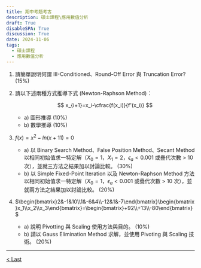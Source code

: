 ```yaml
---
title: 期中考題考古
description: 碩士課程\應用數值分析
draft: True
disableSPA: True
discussion: True
date: 2024-11-06
tags:
  - 碩士課程
  - 應用數值分析
---
```

1. 請簡單說明何謂 III-Conditioned、Round-Off Error 與 Truncation Error? (15%)
2. 請以下述兩種方式推導下式 (Newton-Raphson Method)：

    $$
    x_{i+1}=x_i-\cfrac{f(x_i)}{f'(x_i)}
    $$
   - a) 圖形推導 (10%)
   - b) 數學推導 (10%)
3. $f(x)=x^2-ln(x+11)=0$
   - a) 以 Binary Search Method、False Position Method、Secant Method 以相同初始值求一特定解（$X_0=1，X_1=2，\epsilon_a<0.001$ 或疊代次數 > 10 次），並就三方法之結果加以討論比較。 (30%)
   - b) 以 Simple Fixed-Point Iteration 以及 Newton-Raphson Method 方法以相同初始值求一特定解（$X_0=1，\epsilon_a<0.001$ 或疊代次數 > 10 次），並就兩方法之結果加以討論比較。 (20%)
4. $\begin{bmatrix}2&-1&10\\1&-6&4\\-12&1&-7\end{bmatrix}\begin{bmatrix}x_1\\x_2\\x_3\end{bmatrix}=\begin{bmatrix}+92\\+13\\-80\end{bmatrix}$
   - a) 說明 Pivotting 與 Scaling 使用方法與目的。 (10%)
   - b) 請以 Gauss Elimination Method 求解，並使用 Pivoting 與 Scaling 技術。 (20%)


---
<div style="display: grid; grid-template-columns: 1fr 4fr 1fr;">
  <div><a href="20241030_LU分解與矩陣求逆">< Last</a></div>
  <div></div>
  <div></div>
</div>